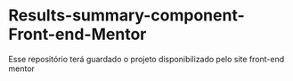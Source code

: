 # Results-summary-component-Front-end-Mentor
Esse repositório terá guardado o projeto disponibilizado pelo site front-end mentor
